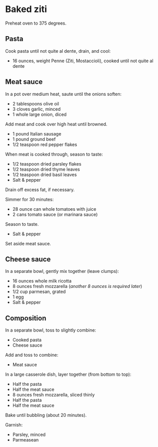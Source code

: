 Baked ziti
==========

Preheat oven to 375 degrees.

Pasta
-----

Cook pasta until not quite al dente, drain, and cool:

- 16 ounces, weight Penne (Ziti, Mostaccioli), cooked until not quite al dente

Meat sauce
----------

In a pot over medium heat, saute until the onions soften:

- 2 tablespoons olive oil
- 3 cloves garlic, minced
- 1 whole large onion, diced

Add meat and cook over high heat until browned.

- 1 pound Italian sausage
- 1 pound ground beef
- 1/2 teaspoon red pepper flakes

When meat is cooked through, season to taste:

- 1/2 teaspoon dried parsley flakes
- 1/2 teaspoon dried thyme leaves
- 1/2 teaspoon dried basil leaves
- Salt & pepper

Drain off excess fat, if necessary.

Simmer for 30 minutes:

- 28 ounce can whole tomatoes with juice
- 2 cans tomato sauce (or marinara sauce)

Season to taste.

- Salt & pepper

Set aside meat sauce.

Cheese sauce
------------

In a separate bowl, gently mix together (leave clumps):

- 16 ounces whole milk ricotta
- 8 ounces fresh mozzarella (*another 8 ounces is required later*)
- 1/2 cup parmesan, grated
- 1 egg
- Salt & pepper

Composition
-----------

In a separate bowl, toss to slightly combine:

- Cooked pasta
- Cheese sauce

Add and toss to combine:

- Meat sauce

In a large casserole dish, layer together (from bottom to top):

- Half the pasta
- Half the meat sauce
- 8 ounces fresh mozzarella, sliced thinly
- Half the pasta
- Half the meat sauce

Bake until bubbling (about 20 minutes).

Garnish:

- Parsley, minced
- Parmeasean
